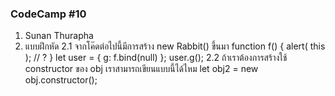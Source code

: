 ### CodeCamp #10
1. Sunan Thurapha
2. แบบฝึกหัด
  2.1  จากโค๊ดต่อไปนี้มีการสร้าง new Rabbit() ขึ้นมา
        function f() {
          alert( this ); // ?
        }
        let user = {
          g: f.bind(null)
        };
        user.g();
  2.2  ถ้าเราต้องการสร้างใช้ constructor ของ obj เราสามารถเขียนแบบนี้ได้ไหม
       let obj2 = new obj.constructor();
      
         